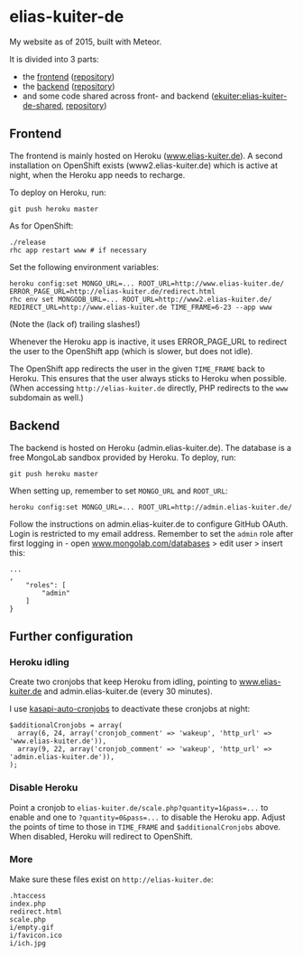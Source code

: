# elias-kuiter-de

My website as of 2015, built with Meteor.

It is divided into 3 parts:
- the [frontend](http://www.elias-kuiter.de) ([repository](https://github.com/ekuiter/elias-kuiter-de-frontend))
- the [backend](http://admin.elias-kuiter.de) ([repository](https://github.com/ekuiter/elias-kuiter-de-backend))
- and some code shared across front- and backend
  ([ekuiter:elias-kuiter-de-shared](https://atmospherejs.com/ekuiter/elias-kuiter-de-shared), [repository](https://github.com/ekuiter/elias-kuiter-de-shared))

## Frontend

The frontend is mainly hosted on Heroku (www.elias-kuiter.de). A second installation on OpenShift exists
(www2.elias-kuiter.de) which is active at night, when the Heroku app needs to recharge.

To deploy on Heroku, run:

    git push heroku master
   
As for OpenShift:

    ./release
    rhc app restart www # if necessary

Set the following environment variables:

    heroku config:set MONGO_URL=... ROOT_URL=http://www.elias-kuiter.de/ ERROR_PAGE_URL=http://elias-kuiter.de/redirect.html
    rhc env set MONGODB_URL=... ROOT_URL=http://www2.elias-kuiter.de/ REDIRECT_URL=http://www.elias-kuiter.de TIME_FRAME=6-23 --app www
    
(Note the (lack of) trailing slashes!)

Whenever the Heroku app is inactive, it uses ERROR_PAGE_URL to redirect the user to the OpenShift app (which is slower,
but does not idle).

The OpenShift app redirects the user in the given `TIME_FRAME` back to Heroku. This ensures that the user always sticks to
Heroku when possible. (When accessing `http://elias-kuiter.de` directly, PHP redirects to the `www` subdomain as well.)

## Backend

The backend is hosted on Heroku (admin.elias-kuiter.de). The database is a free MongoLab sandbox provided
by Heroku. To deploy, run:

    git push heroku master
    
When setting up, remember to set `MONGO_URL` and `ROOT_URL`:

    heroku config:set MONGO_URL=... ROOT_URL=http://admin.elias-kuiter.de/

Follow the instructions on admin.elias-kuiter.de to configure GitHub OAuth. Login is restricted to my
email address. Remember to set the `admin` role after first logging in - open www.mongolab.com/databases >
edit user > insert this:
 
    ...
    ,
        "roles": [
            "admin"
        ]
    }
    
## Further configuration

### Heroku idling

Create two cronjobs that keep Heroku from idling, pointing to www.elias-kuiter.de and admin.elias-kuiter.de
(every 30 minutes).

I use [kasapi-auto-cronjobs](https://github.com/ekuiter/kasapi-auto-cronjobs) to deactivate these cronjobs at night:

    $additionalCronjobs = array(
      array(6, 24, array('cronjob_comment' => 'wakeup', 'http_url' => 'www.elias-kuiter.de')),
      array(9, 22, array('cronjob_comment' => 'wakeup', 'http_url' => 'admin.elias-kuiter.de')),
    );
    
### Disable Heroku

Point a cronjob to `elias-kuiter.de/scale.php?quantity=1&pass=...` to enable and one to `?quantity=0&pass=...`
to disable the Heroku app. Adjust the points of time to those in `TIME_FRAME` and `$additionalCronjobs` above.
When disabled, Heroku will redirect to OpenShift.

### More

Make sure these files exist on `http://elias-kuiter.de`:

    .htaccess
    index.php
    redirect.html
    scale.php
    i/empty.gif
    i/favicon.ico
    i/ich.jpg
